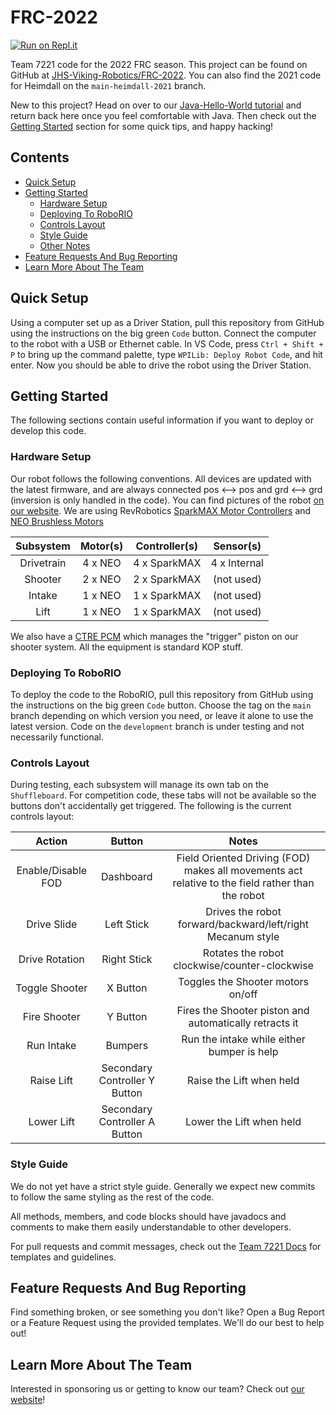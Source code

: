# FRC-2022

[![Run on Repl.it](https://repl.it/badge/github/jhs-viking-robotics/FRC-2022)](https://repl.it/github/jhs-viking-robotics/FRC-2022)

Team 7221 code for the 2022 FRC season. This project can be found on GitHub at [JHS-Viking-Robotics/FRC-2022](https://github.com/JHS-Viking-Robotics/FRC-2022). You can also find the 2021 code for Heimdall on the ```main-heimdall-2021``` branch.

New to this project? Head on over to our [Java-Hello-World tutorial](https://github.com/JHS-Viking-Robotics/Java-Hello-World) and return back here once you feel comfortable with Java. Then check out the [Getting Started](#getting-started) section for some quick tips, and happy hacking!

## Contents

- [Quick Setup](#quick-setup)
- [Getting Started](#getting-started)
  - [Hardware Setup](#hardware-setup)
  - [Deploying To RoboRIO](#deploying-to-roborio)
  - [Controls Layout](#controls-layout)
  - [Style Guide](#style-guide)
  - [Other Notes](#other-notes)
- [Feature Requests And Bug Reporting](#feature-requests-and-bug-reporting)
- [Learn More About The Team](#learn-more-about-the-team)

## Quick Setup

Using a computer set up as a Driver Station, pull this repository from GitHub using the instructions on the big green ```Code``` button. Connect the computer to the robot with a USB or Ethernet cable. In VS Code, press ```Ctrl + Shift + P``` to bring up the command palette, type ```WPILib: Deploy Robot Code```, and hit enter. Now you should be able to drive the robot using the Driver Station.

## Getting Started

The following sections contain useful information if you want to deploy or develop this code.

### Hardware Setup

Our robot follows the following conventions. All devices are updated with the latest firmware, and are always connected pos <--> pos and grd <--> grd (inversion is only handled in the code). You can find pictures of the robot [on our website](https://www.jhsvikingrobotics.com/this-year-s-robots). We are using RevRobotics [SparkMAX Motor Controllers](https://www.revrobotics.com/rev-11-2158/) and [NEO Brushless Motors](https://www.revrobotics.com/rev-21-1650/)

Subsystem | Motor(s) | Controller(s) | Sensor(s)
:-:|:-:|:-:|:-:
Drivetrain | 4 x NEO | 4 x SparkMAX | 4 x Internal
Shooter | 2 x NEO | 2 x SparkMAX | (not used)
Intake | 1 x NEO | 1 x SparkMAX | (not used)
Lift | 1 x NEO | 1 x SparkMAX | (not used)

We also have a [CTRE PCM](https://store.ctr-electronics.com/pneumatic-control-module/) which manages the "trigger" piston on our shooter system. All the equipment is standard KOP stuff.

### Deploying To RoboRIO

To deploy the code to the RoboRIO, pull this repository from GitHub using the instructions on the big green ```Code``` button. Choose the tag on the ```main``` branch depending on which version you need, or leave it alone to use the latest version. Code on the ```development``` branch is under testing and not necessarily functional.

### Controls Layout

During testing, each subsystem will manage its own tab on the ```Shuffleboard```. For competition code, these tabs will not be available so the buttons don't accidentally get triggered. The following is the current controls layout:

Action | Button | Notes
:-:|:-:|:-:
Enable/Disable FOD | Dashboard | Field Oriented Driving (FOD) makes all movements act relative to the field rather than the robot
Drive Slide | Left Stick | Drives the robot forward/backward/left/right Mecanum style
Drive Rotation | Right Stick | Rotates the robot clockwise/counter-clockwise
Toggle Shooter | X Button | Toggles the Shooter motors on/off
Fire Shooter | Y Button | Fires the Shooter piston and automatically retracts it
Run Intake | Bumpers | Run the intake while either bumper is help
Raise Lift | Secondary Controller Y Button | Raise the Lift when held
Lower Lift | Secondary Controller A Button | Lower the Lift when held

### Style Guide

We do not yet have a strict style guide. Generally we expect new commits to follow the same styling as the rest of the code.

All methods, members, and code blocks should have javadocs and comments to make them easily understandable to other developers.

For pull requests and commit messages, check out the [Team 7221 Docs](https://jhs-viking-robotics.github.io/Java-Hello-World/) for templates and guidelines.

## Feature Requests And Bug Reporting

Find something broken, or see something you don't like? Open a Bug Report or a Feature Request using the provided templates. We'll do our best to help out!

## Learn More About The Team

Interested in sponsoring us or getting to know our team? Check out [our website](https://www.jhsvikingrobotics.com/)!
